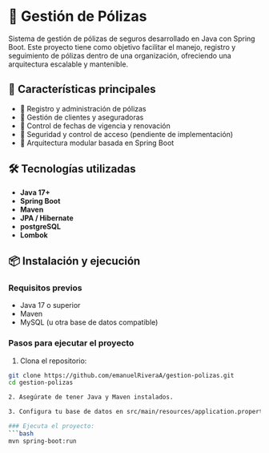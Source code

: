 # 📄 Gestión de Pólizas

Sistema de gestión de pólizas de seguros desarrollado en Java con Spring Boot. Este proyecto tiene como objetivo facilitar el manejo, registro y seguimiento de pólizas dentro de una organización, ofreciendo una arquitectura escalable y mantenible.

## 🚀 Características principales

- 📁 Registro y administración de pólizas
- 👤 Gestión de clientes y aseguradoras
- 📅 Control de fechas de vigencia y renovación
- 🔐 Seguridad y control de acceso (pendiente de implementación)
- 🧩 Arquitectura modular basada en Spring Boot

## 🛠️ Tecnologías utilizadas

- **Java 17+**
- **Spring Boot**
- **Maven**
- **JPA / Hibernate**
- **postgreSQL**
- **Lombok**

## 📦 Instalación y ejecución

### Requisitos previos

- Java 17 o superior
- Maven
- MySQL (u otra base de datos compatible)

### Pasos para ejecutar el proyecto

1. Clona el repositorio:

```bash
git clone https://github.com/emanuelRiveraA/gestion-polizas.git
cd gestion-polizas

2. Asegúrate de tener Java y Maven instalados.

3. Configura tu base de datos en src/main/resources/application.properties.

### Ejecuta el proyecto:
```bash
mvn spring-boot:run
